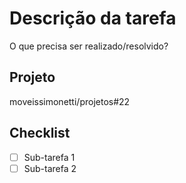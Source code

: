 # Descrição da tarefa

O que precisa ser realizado/resolvido?

## Projeto

moveissimonetti/projetos#22

## Checklist

- [ ] Sub-tarefa 1
- [ ] Sub-tarefa 2

